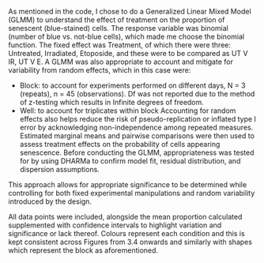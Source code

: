 As mentioned in the code, I chose to do a Generalized Linear Mixed Model (GLMM) to understand the effect of treatment on the proportion of senescent (blue-stained) cells. The response variable was binomial (number of blue vs. not-blue cells), which made me choose the binomial function.
The fixed effect was Treatment, of which there were three: Untreated, Irradiated, Etoposide, and these were to be compared as UT V IR, UT V E.
A GLMM was also appropriate to account and mitigate for variability from random effects, which in this case were:
- Block: to account for experiments performed on different days, N = 3 (repeats), n = 45 (observations). Df was not reported due to the method of z-testing which results in Infinite degrees of freedom.
- Well: to account for triplicates within block
Accounting for random effects also helps reduce the risk of pseudo-replication or inflated type I error by acknowledging non-independence among repeated measures.
Estimated marginal means and pairwise comparisons were then used to assess treatment effects on the probability of cells appearing senescence.
Before conducting the GLMM, appropriateness was tested for by using DHARMa to confirm model fit, residual distribution, and dispersion assumptions. 

This approach allows for appropriate significance to be determined while controlling for both fixed experimental manipulations and random variability introduced by the design.

All data points were included, alongside the mean proportion calculated supplemented with confidence intervals to highlight variation and significance or lack thereof. Colours represent each condition and this is kept consistent across Figures from 3.4 onwards and similarly with shapes which represent the block as aforementioned.
